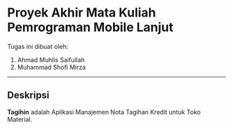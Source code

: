 #  Proyek Akhir Mata Kuliah Pemrograman Mobile Lanjut

Tugas ini dibuat oleh:
1. Ahmad Muhlis Saifullah  
2. Muhammad Shofi Mirza  

---

##  Deskripsi
**Tagihin** adalah Aplikasi Manajemen Nota Tagihan Kredit untuk Toko Material.
